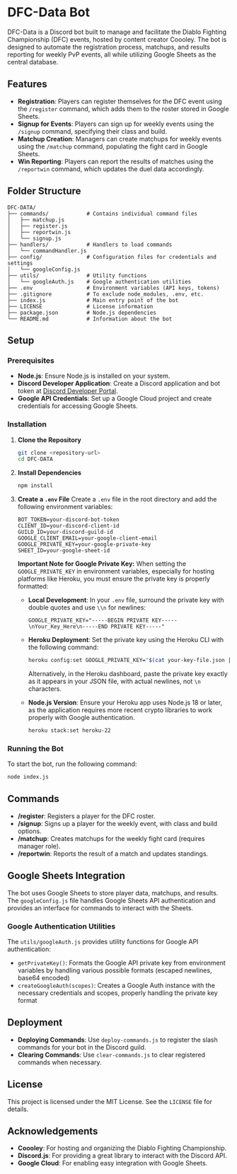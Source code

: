 # DFC-Data Bot

DFC-Data is a Discord bot built to manage and facilitate the Diablo Fighting Championship (DFC) events, hosted by content creator Coooley. The bot is designed to automate the registration process, matchups, and results reporting for weekly PvP events, all while utilizing Google Sheets as the central database.

## Features

- **Registration**: Players can register themselves for the DFC event using the `/register` command, which adds them to the roster stored in Google Sheets.
- **Signup for Events**: Players can sign up for weekly events using the `/signup` command, specifying their class and build.
- **Matchup Creation**: Managers can create matchups for weekly events using the `/matchup` command, populating the fight card in Google Sheets.
- **Win Reporting**: Players can report the results of matches using the `/reportwin` command, which updates the duel data accordingly.

## Folder Structure

```
DFC-DATA/
├── commands/            # Contains individual command files
│   ├── matchup.js
│   ├── register.js
│   ├── reportwin.js
│   └── signup.js
├── handlers/            # Handlers to load commands
│   └── commandHandler.js
├── config/              # Configuration files for credentials and settings
│   └── googleConfig.js
├── utils/               # Utility functions
│   └── googleAuth.js    # Google authentication utilities
├── .env                 # Environment variables (API keys, tokens)
├── .gitignore           # To exclude node_modules, .env, etc.
├── index.js             # Main entry point of the bot
├── LICENSE              # License information
├── package.json         # Node.js dependencies
└── README.md            # Information about the bot
```

## Setup

### Prerequisites

- **Node.js**: Ensure Node.js is installed on your system.
- **Discord Developer Application**: Create a Discord application and bot token at [Discord Developer Portal](https://discord.com/developers/applications).
- **Google API Credentials**: Set up a Google Cloud project and create credentials for accessing Google Sheets.

### Installation

1. **Clone the Repository**
   ```bash
   git clone <repository-url>
   cd DFC-DATA
   ```

2. **Install Dependencies**
   ```bash
   npm install
   ```

3. **Create a `.env` File**
   Create a `.env` file in the root directory and add the following environment variables:
   ```
   BOT_TOKEN=your-discord-bot-token
   CLIENT_ID=your-discord-client-id
   GUILD_ID=your-discord-guild-id
   GOOGLE_CLIENT_EMAIL=your-google-client-email
   GOOGLE_PRIVATE_KEY=your-google-private-key
   SHEET_ID=your-google-sheet-id
   ```

   **Important Note for Google Private Key:**
   When setting the `GOOGLE_PRIVATE_KEY` in environment variables, especially for hosting platforms like Heroku, you must ensure the private key is properly formatted:

   - **Local Development**: In your `.env` file, surround the private key with double quotes and use `\\n` for newlines:
     ```
     GOOGLE_PRIVATE_KEY="-----BEGIN PRIVATE KEY-----\nYour_Key_Here\n-----END PRIVATE KEY-----"
     ```

   - **Heroku Deployment**: Set the private key using the Heroku CLI with the following command:
     ```bash
     heroku config:set GOOGLE_PRIVATE_KEY="$(cat your-key-file.json | jq -r '.private_key')"
     ```
     Alternatively, in the Heroku dashboard, paste the private key exactly as it appears in your JSON file, with actual newlines, not `\n` characters.

   - **Node.js Version**: Ensure your Heroku app uses Node.js 18 or later, as the application requires more recent crypto libraries to work properly with Google authentication.
     ```bash
     heroku stack:set heroku-22
     ```

### Running the Bot

To start the bot, run the following command:
```bash
node index.js
```

## Commands

- **/register**: Registers a player for the DFC roster.
- **/signup**: Signs up a player for the weekly event, with class and build options.
- **/matchup**: Creates matchups for the weekly fight card (requires manager role).
- **/reportwin**: Reports the result of a match and updates standings.

## Google Sheets Integration

The bot uses Google Sheets to store player data, matchups, and results. The `googleConfig.js` file handles Google Sheets API authentication and provides an interface for commands to interact with the Sheets.

### Google Authentication Utilities

The `utils/googleAuth.js` provides utility functions for Google API authentication:

- `getPrivateKey()`: Formats the Google API private key from environment variables by handling various possible formats (escaped newlines, base64 encoded)
- `createGoogleAuth(scopes)`: Creates a Google Auth instance with the necessary credentials and scopes, properly handling the private key format

## Deployment

- **Deploying Commands**: Use `deploy-commands.js` to register the slash commands for your bot in the Discord guild.
- **Clearing Commands**: Use `clear-commands.js` to clear registered commands when necessary.

## License

This project is licensed under the MIT License. See the `LICENSE` file for details.

## Acknowledgements

- **Coooley**: For hosting and organizing the Diablo Fighting Championship.
- **Discord.js**: For providing a great library to interact with the Discord API.
- **Google Cloud**: For enabling easy integration with Google Sheets.

